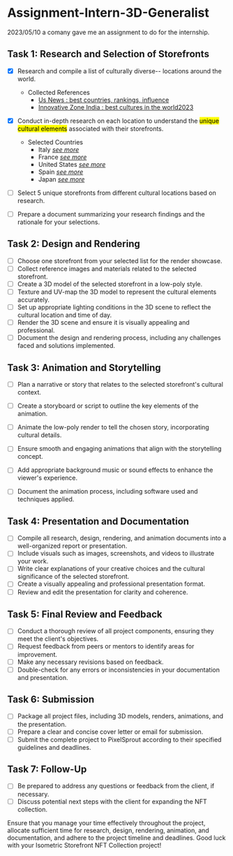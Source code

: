 # Assignment-Intern-3D-Generalist
 2023/05/10 a comany gave me an assignment to do for the internship.

## Task 1: Research and Selection of Storefronts

- [X] Research and compile a list of culturally diverse-- locations around the world.
    - Collected References
        - [Us News : best countries, rankings, influence](https://www.usnews.com/news/best-countries/rankings/influence)
        - [Innovative Zone India : best cultures in the world2023](https://innovativezoneindia.com/best-cultures-in-the-world-2023/)
    
- [X] Conduct in-depth research on each location to understand the <mark>unique cultural elements</mark> associated with their storefronts.
    - Selected Countries
        - Italy [_see more_](https://www.usnews.com/news/best-countries/italy)
        - France [_see more_](https://www.usnews.com/news/best-countries/france)
        - United States [_see more_](https://www.usnews.com/news/best-countries/united-states)
        - Spain [_see more_](https://www.usnews.com/news/best-countries/spain)
        - Japan [_see more_](https://www.usnews.com/news/best-countries/japan)

- [ ] Select 5 unique storefronts from different cultural locations based on research.
    
- [ ] Prepare a document summarizing your research findings and the rationale for your selections.

## Task 2: Design and Rendering

- [ ] Choose one storefront from your selected list for the render showcase.
- [ ] Collect reference images and materials related to the selected storefront.
- [ ] Create a 3D model of the selected storefront in a low-poly style.
- [ ] Texture and UV-map the 3D model to represent the cultural elements accurately.
- [ ] Set up appropriate lighting conditions in the 3D scene to reflect the cultural location and time of day.
- [ ] Render the 3D scene and ensure it is visually appealing and professional.
- [ ] Document the design and rendering process, including any challenges faced and solutions implemented.

## Task 3: Animation and Storytelling

- [ ] Plan a narrative or story that relates to the selected storefront's cultural context.
- [ ] Create a storyboard or script to outline the key elements of the animation.
- [ ] Animate the low-poly render to tell the chosen story, incorporating cultural details.
- [ ] Ensure smooth and engaging animations that align with the storytelling concept.
- [ ] Add appropriate background music or sound effects to enhance the viewer's experience.
- [ ] Document the animation process, including software used and techniques applied.


## Task 4: Presentation and Documentation

- [ ] Compile all research, design, rendering, and animation documents into a well-organized report or presentation.
- [ ] Include visuals such as images, screenshots, and videos to illustrate your work.
- [ ] Write clear explanations of your creative choices and the cultural significance of the selected storefront.
- [ ] Create a visually appealing and professional presentation format.
- [ ] Review and edit the presentation for clarity and coherence.

## Task 5: Final Review and Feedback

- [ ] Conduct a thorough review of all project components, ensuring they meet the client's objectives.
- [ ] Request feedback from peers or mentors to identify areas for improvement.
- [ ] Make any necessary revisions based on feedback.
- [ ] Double-check for any errors or inconsistencies in your documentation and presentation.

## Task 6: Submission

- [ ] Package all project files, including 3D models, renders, animations, and the presentation.
- [ ] Prepare a clear and concise cover letter or email for submission.
- [ ] Submit the complete project to PixelSprout according to their specified guidelines and deadlines.

## Task 7: Follow-Up

- [ ] Be prepared to address any questions or feedback from the client, if necessary.
- [ ] Discuss potential next steps with the client for expanding the NFT collection.

Ensure that you manage your time effectively throughout the project, allocate sufficient time for research, design, rendering, animation, and documentation, and adhere to the project timeline and deadlines. Good luck with your Isometric Storefront NFT Collection project!
